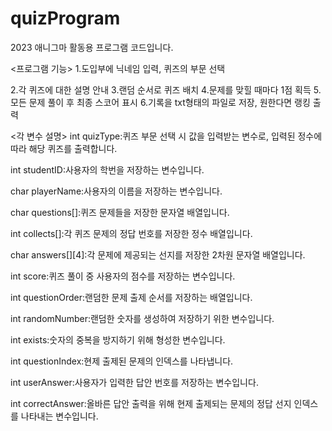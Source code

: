 # quizProgram

2023 애니그마 활동용 프로그램 코드입니다.

<프로그램 기능>
1.도입부에 닉네임 입력, 퀴즈의 부문 선택

2.각 퀴즈에 대한 설명 안내
3.랜덤 순서로 퀴즈 배치
4.문제를 맞힐 때마다 1점 획득
5.모든 문제 풀이 후 최종 스코어 표시
6.기록을 txt형태의 파일로 저장, 원한다면 랭킹 출력

<각 변수 설명>
int quizType:퀴즈 부문 선택 시 값을 입력받는 변수로, 입력된 정수에 따라 해당 퀴즈를 출력합니다.

int studentID:사용자의 학번을 저장하는 변수입니다.

char playerName:사용자의 이름을 저장하는 변수입니다.

char questions[]:퀴즈 문제들을 저장한 문자열 배열입니다.

int collects[]:각 퀴즈 문제의 정답 번호를 저장한 정수 배열입니다.

char answers[][4]:각 문제에 제공되는 선지를 저장한 2차원 문자열 배열입니다.

int score:퀴즈 풀이 중 사용자의 점수를 저장하는 변수입니다.

int questionOrder:랜덤한 문제 출제 순서를 저장하는 배열입니다.

int randomNumber:랜덤한 숫자를 생성하여 저장하기 위한 변수입니다.

int exists:숫자의 중복을 방지하기 위해 형성한 변수입니다.

int questionIndex:현제 출제된 문제의 인덱스를 나타냅니다.

int userAnswer:사용자가 입력한 답안 번호를 저장하는 변수입니다.

int correctAnswer:올바른 답안 출력을 위해 현제 출제되는 문제의 정답 선지 인덱스를 나타내는 변수입니다.